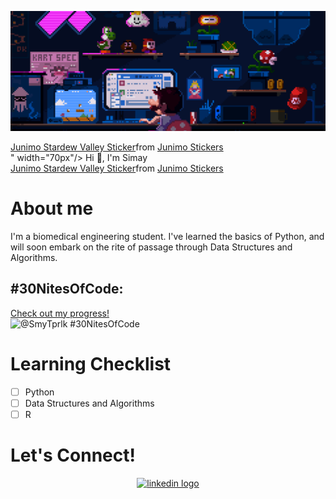 ![logo](https://github.com/HadeedH3ro/HadeedH3ro/blob/main/animated.gif)
<div class="tenor-gif-embed" data-postid="23093018" data-share-method="host" data-aspect-ratio="2.44275" data-width="100%"><a href="https://tenor.com/view/junimo-stardew-valley-stardew-gif-23093018">Junimo Stardew Valley Sticker</a>from <a href="https://tenor.com/search/junimo-stickers">Junimo Stickers</a></div> <script type="text/javascript" async src="https://tenor.com/embed.js"></script>" width="70px"/>  Hi 👋, I'm Simay <div class="tenor-gif-embed" data-postid="23093018" data-share-method="host" data-aspect-ratio="2.44275" data-width="100%"><a href="https://tenor.com/view/junimo-stardew-valley-stardew-gif-23093018">Junimo Stardew Valley Sticker</a>from <a href="https://tenor.com/search/junimo-stickers">Junimo Stickers</a></div> <script type="text/javascript" async src="https://tenor.com/embed.js"></script>


# About me
I'm a biomedical engineering student. I've learned the basics of Python, and will soon embark on the rite of passage through Data Structures and Algorithms.



## #30NitesOfCode:
  [Check out my progress!](https://www.codedex.io/@SmyTprlk/30-nites-of-code)  
  ![@SmyTprlk #30NitesOfCode](https://www.codedex.io/api/petStatus?user=SmyTprlk)

# Learning Checklist
- [ ] Python
- [ ] Data Structures and Algorithms
- [ ] R

# Let's Connect!
<div style="text-align:center;">
  <a href="https://www.linkedin.com/in/simay-toparlak-540795139/"> 
    <img src="https://github.com/davidduran123/davidduran123/assets/76709805/78db2d58-410b-41e1-8899-8a12aae504a9" alt="linkedin logo" width="50">
  </a>
</div>

